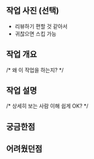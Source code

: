 ## 작업 사진 (선택)

- 리뷰하기 편할 것 같아서
- 귀찮으면 스킵 가능

## 작업 개요

/* 왜 이 작업을 하는지? */

## 작업 설명

/* 상세히 보는 사람 이해 쉽게 OK? */

## 궁금한점

## 어려웠던점
